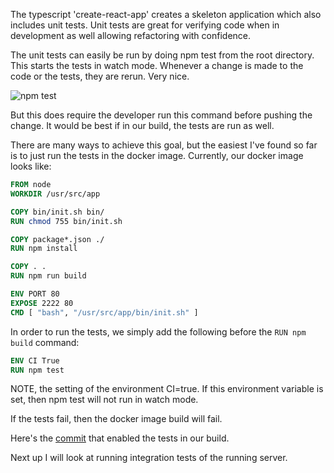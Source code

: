 The typescript 'create-react-app' creates a skeleton application which also includes unit tests.  Unit tests are great for verifying code when in development as well allowing refactoring with confidence.

The unit tests can easily be run by doing npm test from the root directory.  This starts the tests in watch mode.  Whenever a change is made to the code or the tests, they are rerun.  Very nice.

![npm test](/img/running-unit-tests-in-docker-build/npm-test.png)

But this does require the developer run this command before pushing the change.  It would be best if in our build, the tests are run as well.

There are many ways to achieve this goal, but the easiest I've found so far is to just run the tests in the docker image.  Currently, our docker image looks like:

```Dockerfile
FROM node
WORKDIR /usr/src/app

COPY bin/init.sh bin/
RUN chmod 755 bin/init.sh

COPY package*.json ./
RUN npm install

COPY . .
RUN npm run build

ENV PORT 80
EXPOSE 2222 80
CMD [ "bash", "/usr/src/app/bin/init.sh" ]
```

In order to run the tests, we simply add the following before the `RUN npm build` command:

```Dockerfile
ENV CI True
RUN npm test
```

NOTE, the setting of the environment CI=true.  If this environment variable is set, then npm test will not run in watch mode.

If the tests fail, then the docker image build will fail.

Here's the [commit](https://github.com/eliakaris/blog/commit/917600bc011df4965ba59a116c41b795325a64c2) that enabled the tests in our build.

Next up I will look at running integration tests of the running server.

